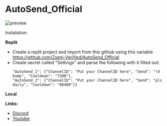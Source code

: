 # AutoSend_Official
![preview](https://github.com/Zseni-Verified/AutoSend_Official/blob/main/AutoSend.png?raw=true)

Instalation:

**Replit**
* Create a replit project and import from this github using this variable https://github.com/Zseni-Verified/AutoSend_Official
* Create secret called "Settings" and parse the following with it filled out:
  ```{"Token": "Put your token here", 
  "AutoSend_1": {"ChannelID": "Put your ChannelID here", "Send": "!d bump", "Cooldown": "7200"}, 
  "AutoSend_2": {"ChannelID": "Put your ChannelID here", "Send": "pls daily", "Cooldown": "86400"}}
  ```

**Local**

**Links:**
* [Discord](https://discord.gg/SXng95f)
* [Youtube](http://bit.ly/Zseni-Youtube)
